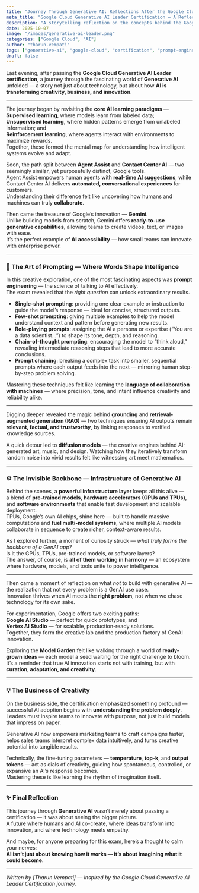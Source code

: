 ```yaml
---
title: "Journey Through Generative AI: Reflections After the Google Cloud Generative AI Leader Exam"
meta_title: "Google Cloud Generative AI Leader Certification – A Reflective Journey into AI Innovation"
description: "A storytelling reflection on the concepts behind the Google Cloud Generative AI Leader certification — from learning paradigms to prompt techniques, Gemini, and real-world business transformation."
date: 2025-10-07
image: "/images/generative-ai-leader.png"
categories: ["Google Cloud", "AI"]
author: "tharun-vempati"
tags: ["generative-ai", "google-cloud", "certification", "prompt-engineering", "gemini", "vertex-ai", "ai-leadership"]
draft: false
---
```


Last evening, after passing the **Google Cloud Generative AI Leader certification**, a journey through the fascinating world of **Generative AI** unfolded — a story not just about technology, but about how **AI is transforming creativity, business, and innovation**.

---

The journey began by revisiting the **core AI learning paradigms** —  
**Supervised learning**, where models learn from labeled data;  
**Unsupervised learning**, where hidden patterns emerge from unlabeled information; and  
**Reinforcement learning**, where agents interact with environments to maximize rewards.  
Together, these formed the mental map for understanding how intelligent systems evolve and adapt.

Soon, the path split between **Agent Assist** and **Contact Center AI** — two seemingly similar, yet purposefully distinct, Google tools.  
Agent Assist empowers human agents with **real-time AI suggestions**, while Contact Center AI delivers **automated, conversational experiences** for customers.  
Understanding their difference felt like uncovering how humans and machines can truly **collaborate**.

Then came the treasure of Google’s innovation — **Gemini**.  
Unlike building models from scratch, Gemini offers **ready-to-use generative capabilities**, allowing teams to create videos, text, or images with ease.  
It’s the perfect example of **AI accessibility** — how small teams can innovate with enterprise power.

---

### 🧠 The Art of Prompting — Where Words Shape Intelligence

In this creative exploration, one of the most fascinating aspects was **prompt engineering** — the science of talking to AI effectively.  
The exam revealed that the *right question* can unlock extraordinary results.

- **Single-shot prompting**: providing one clear example or instruction to guide the model’s response — ideal for concise, structured outputs.  
- **Few-shot prompting**: giving multiple examples to help the model understand context and pattern before generating new results.  
- **Role-playing prompts**: assigning the AI a persona or expertise (“You are a data scientist...”) to shape its tone, depth, and reasoning.  
- **Chain-of-thought prompting**: encouraging the model to “think aloud,” revealing intermediate reasoning steps that lead to more accurate conclusions.  
- **Prompt chaining**: breaking a complex task into smaller, sequential prompts where each output feeds into the next — mirroring human step-by-step problem solving.

Mastering these techniques felt like learning the **language of collaboration with machines** — where precision, tone, and intent influence creativity and reliability alike.

---

Digging deeper revealed the magic behind **grounding** and **retrieval-augmented generation (RAG)** — two techniques ensuring AI outputs remain **relevant, factual, and trustworthy**, by linking responses to verified knowledge sources.

A quick detour led to **diffusion models** — the creative engines behind AI-generated art, music, and design. Watching how they iteratively transform random noise into vivid results felt like witnessing art meet mathematics.

---

### ⚙️ The Invisible Backbone — Infrastructure of Generative AI

Behind the scenes, a **powerful infrastructure layer** keeps all this alive —  
a blend of **pre-trained models**, **hardware accelerators (GPUs and TPUs)**, and **software environments** that enable fast development and scalable deployment.  
TPUs, Google’s own AI chips, shine here — built to handle massive computations and **fuel multi-model systems**, where multiple AI models collaborate in sequence to create richer, context-aware results.

As I explored further, a moment of curiosity struck — *what truly forms the backbone of a GenAI app?*  
Is it the GPUs, TPUs, pre-trained models, or software layers?  
The answer, of course, is **all of them working in harmony** — an ecosystem where hardware, models, and tools unite to power intelligence.

---

Then came a moment of reflection on what *not* to build with generative AI — the realization that not every problem is a GenAI use case.  
Innovation thrives when AI meets the **right problem**, not when we chase technology for its own sake.

For experimentation, Google offers two exciting paths:  
**Google AI Studio** — perfect for quick prototypes, and  
**Vertex AI Studio** — for scalable, production-ready solutions.  
Together, they form the creative lab and the production factory of GenAI innovation.

Exploring the **Model Garden** felt like walking through a world of **ready-grown ideas** — each model a seed waiting for the right challenge to bloom.  
It’s a reminder that true AI innovation starts not with training, but with **curation, adaptation, and creativity**.

---

### 💡 The Business of Creativity

On the business side, the certification emphasized something profound — successful AI adoption begins with **understanding the problem deeply**.  
Leaders must inspire teams to innovate with purpose, not just build models that impress on paper.

Generative AI now empowers marketing teams to craft campaigns faster, helps sales teams interpret complex data intuitively, and turns creative potential into tangible results.

Technically, the fine-tuning parameters — **temperature**, **top-k**, and **output tokens** — act as dials of creativity, guiding how spontaneous, controlled, or expansive an AI’s response becomes.  
Mastering these is like learning the rhythm of imagination itself.

---

### ✨ Final Reflection

This journey through **Generative AI** wasn’t merely about passing a certification — it was about seeing the bigger picture.  
A future where humans and AI co-create, where ideas transform into innovation, and where technology meets empathy.

And maybe, for anyone preparing for this exam, here’s a thought to calm your nerves:  
**AI isn’t just about knowing how it works — it’s about imagining what it could become.**

---

*Written by [Tharun Vempati] — inspired by the Google Cloud Generative AI Leader Certification journey.*